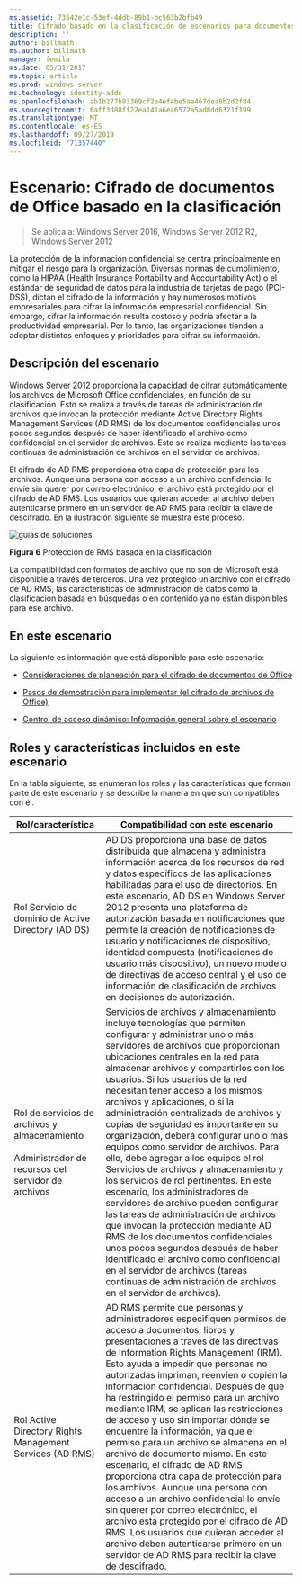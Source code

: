 ```yaml
---
ms.assetid: 73542e1c-53ef-4ddb-89b1-bc563b2bfb49
title: Cifrado basado en la clasificación de escenarios para documentos de Office
description: ''
author: billmath
ms.author: billmath
manager: femila
ms.date: 05/31/2017
ms.topic: article
ms.prod: windows-server
ms.technology: identity-adds
ms.openlocfilehash: ab1b277b83369cf2e4ef4be5aa467dea8b2d2f84
ms.sourcegitcommit: 6aff3d88ff22ea141a6ea6572a5ad8dd6321f199
ms.translationtype: MT
ms.contentlocale: es-ES
ms.lasthandoff: 09/27/2019
ms.locfileid: "71357440"
---
```

# <a name="scenario-classification-based-encryption-for-office-documents"></a>Escenario: Cifrado de documentos de Office basado en la clasificación

>Se aplica a: Windows Server 2016, Windows Server 2012 R2, Windows Server 2012

La protección de la información confidencial se centra principalmente en mitigar el riesgo para la organización. Diversas normas de cumplimiento, como la HIPAA (Health Insurance Portability and Accountability Act) o el estándar de seguridad de datos para la industria de tarjetas de pago (PCI-DSS), dictan el cifrado de la información y hay numerosos motivos empresariales para cifrar la información empresarial confidencial. Sin embargo, cifrar la información resulta costoso y podría afectar a la productividad empresarial. Por lo tanto, las organizaciones tienden a adoptar distintos enfoques y prioridades para cifrar su información.  
  
## <a name="BKMK_OVER"></a>Descripción del escenario  
 Windows Server 2012 proporciona la capacidad de cifrar automáticamente los archivos de Microsoft Office confidenciales, en función de su clasificación. Esto se realiza a través de tareas de administración de archivos que invocan la protección mediante Active Directory Rights Management Services (AD RMS) de los documentos confidenciales unos pocos segundos después de haber identificado el archivo como confidencial en el servidor de archivos. Esto se realiza mediante las tareas continuas de administración de archivos en el servidor de archivos.  
  
El cifrado de AD RMS proporciona otra capa de protección para los archivos. Aunque una persona con acceso a un archivo confidencial lo envíe sin querer por correo electrónico, el archivo está protegido por el cifrado de AD RMS. Los usuarios que quieran acceder al archivo deben autenticarse primero en un servidor de AD RMS para recibir la clave de descifrado. En la ilustración siguiente se muestra este proceso.  
  
![guías de soluciones](media/Scenario--Classification-Based-Encryption-for-Office-Documents/DynamicAccessControl_RevGuide_6.JPG)  
  
**Figura 6** Protección de RMS basada en la clasificación  
  
La compatibilidad con formatos de archivo que no son de Microsoft está disponible a través de terceros. Una vez protegido un archivo con el cifrado de AD RMS, las características de administración de datos como la clasificación basada en búsquedas o en contenido ya no están disponibles para ese archivo.  
  
## <a name="in-this-scenario"></a>En este escenario  
La siguiente es información que está disponible para este escenario:  
  
-   [Consideraciones de planeación para el cifrado de documentos de Office](assetId:///14714ba6-d6a2-45e4-aae5-d3318817e52a)  
  
-   [Pasos de demostración para implementar &#40;el cifrado de archivos de Office&#41;](Deploy-Encryption-of-Office-Files--Demonstration-Steps-.md)  
  
-   [Control de acceso dinámico: Información general sobre el escenario](Dynamic-Access-Control--Scenario-Overview.md)  
  
## <a name="BKMK_NEW"></a>Roles y características incluidos en este escenario  
En la tabla siguiente, se enumeran los roles y las características que forman parte de este escenario y se describe la manera en que son compatibles con él.  
  
|Rol/característica|Compatibilidad con este escenario|  
|-----------------|---------------------------------|  
|Rol Servicio de dominio de Active Directory (AD DS)|AD DS proporciona una base de datos distribuida que almacena y administra información acerca de los recursos de red y datos específicos de las aplicaciones habilitadas para el uso de directorios. En este escenario, AD DS en Windows Server 2012 presenta una plataforma de autorización basada en notificaciones que permite la creación de notificaciones de usuario y notificaciones de dispositivo, identidad compuesta (notificaciones de usuario más dispositivo), un nuevo modelo de directivas de acceso central y el uso de información de clasificación de archivos en decisiones de autorización.|  
|Rol de servicios de archivos y almacenamiento<br /><br />Administrador de recursos del servidor de archivos|Servicios de archivos y almacenamiento incluye tecnologías que permiten configurar y administrar uno o más servidores de archivos que proporcionan ubicaciones centrales en la red para almacenar archivos y compartirlos con los usuarios. Si los usuarios de la red necesitan tener acceso a los mismos archivos y aplicaciones, o si la administración centralizada de archivos y copias de seguridad es importante en su organización, deberá configurar uno o más equipos como servidor de archivos. Para ello, debe agregar a los equipos el rol Servicios de archivos y almacenamiento y los servicios de rol pertinentes. En este escenario, los administradores de servidores de archivo pueden configurar las tareas de administración de archivos que invocan la protección mediante AD RMS de los documentos confidenciales unos pocos segundos después de haber identificado el archivo como confidencial en el servidor de archivos (tareas continuas de administración de archivos en el servidor de archivos).|  
|Rol Active Directory Rights Management Services (AD RMS)|AD RMS permite que personas y administradores especifiquen permisos de acceso a documentos, libros y presentaciones a través de las directivas de Information Rights Management (IRM). Esto ayuda a impedir que personas no autorizadas impriman, reenvíen o copien la información confidencial. Después de que ha restringido el permiso para un archivo mediante IRM, se aplican las restricciones de acceso y uso sin importar dónde se encuentre la información, ya que el permiso para un archivo se almacena en el archivo de documento mismo. En este escenario, el cifrado de AD RMS proporciona otra capa de protección para los archivos. Aunque una persona con acceso a un archivo confidencial lo envíe sin querer por correo electrónico, el archivo está protegido por el cifrado de AD RMS. Los usuarios que quieran acceder al archivo deben autenticarse primero en un servidor de AD RMS para recibir la clave de descifrado.|  
  


